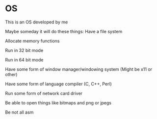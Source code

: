 # OS

This is an OS developed by me

Maybe someday it will do these things:
  Have a file system

  Allocate memory functions

  Run in 32 bit mode
  
  Run in 64 bit mode
  
  Have some form of window manager/windowing system (Might be x11 or other)
  
  Have some form of language compiler (C, C++, Perl)
  
  Run some form of network card driver
  
  Be able to open things like bitmaps and png or jpegs
  
  Be not all asm
  
